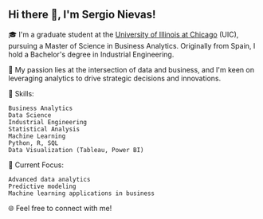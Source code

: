 ## Hi there 👋, I'm Sergio Nievas!

🎓 I'm a graduate student at the [University of Illinois at Chicago](https://www.uic.edu/) (UIC), pursuing a Master of Science in Business Analytics. 
Originally from Spain, I hold a Bachelor's degree in Industrial Engineering.

🌟 My passion lies at the intersection of data and business, and I'm keen on leveraging analytics to drive strategic decisions and innovations.

🔧 Skills:

    Business Analytics
    Data Science
    Industrial Engineering
    Statistical Analysis
    Machine Learning
    Python, R, SQL
    Data Visualization (Tableau, Power BI)

💼 Current Focus:

    Advanced data analytics
    Predictive modeling
    Machine learning applications in business

🌐 Feel free to connect with me!
<!--
**SNiev2001/SNiev2001** is a ✨ _special_ ✨ repository because its `README.md` (this file) appears on your GitHub profile.

Here are some ideas to get you started:

- 🔭 I’m currently working on ...
- 🌱 I’m currently learning ...
- 👯 I’m looking to collaborate on ...
- 🤔 I’m looking for help with ...
- 💬 Ask me about ...
- 📫 How to reach me: ...
- 😄 Pronouns: ...
- ⚡ Fun fact: ...
-->
